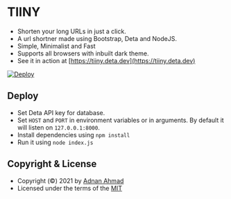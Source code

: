 # TIINY
- Shorten your long URLs in just a click.
- A url shortner made using Bootstrap, Deta and NodeJS.
- Simple, Minimalist and Fast
- Supports all browsers with inbuilt dark theme.
- See it in action at [https://tiiny.deta.dev](https://tiiny.deta.dev)


[![Deploy](https://button.deta.dev/1/svg)](https://go.deta.dev/deploy?repo=https://github.com/viperadnan-git/tiiny)

## Deploy
- Set Deta API key for database.
- Set `HOST` and `PORT` in environment variables or in arguments. By default it will listen on `127.0.0.1:8000`.
- Install dependencies using `npm install`
- Run it using `node index.js`

## Copyright & License
- Copyright (©) 2021 by [Adnan Ahmad](https://github.com/viperadnan-git)
- Licensed under the terms of the [MIT](./LICENSE)